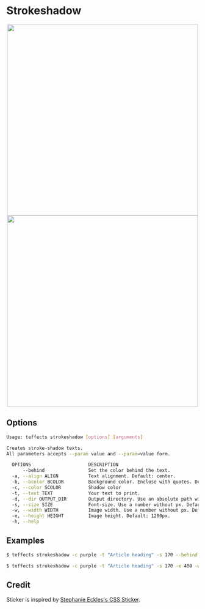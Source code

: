 # Strokeshadow

<p align="center">
<img width="500" src="https://raw.githubusercontent.com/shinokada/teffects/main/images/strokeshadow.png" />
<img width="500" src="https://raw.githubusercontent.com/shinokada/teffects/main/images/strokeshadow2.png" /> 
</p>

## Options

```sh
Usage: teffects strokeshadow [options] [arguments]

Creates stroke-shadow texts.
All parameters accepts --param value and --param=value form.

  OPTIONS                     DESCRIPTION
      --behind                Set the color behind the text.
  -a, --align ALIGN           Text alignment. Default: center.
  -b, --bcolor BCOLOR         Background color. Enclose with quotes. Default: #fef3c7
  -c, --color SCOLOR          Shadow color
  -t, --text TEXT             Your text to print.
  -d, --dir OUTPUT_DIR        Output directory. Use an absolute path without a trailing slash. Default: /Users/shinichiokada/Bash_Projects/Teffects/teffects/outputs
  -s, --size SIZE             Font-size. Use a number without px. Default: 120px
  -w, --width WIDTH           Image width. Use a number without px. Default: 1600px.
  -e, --height HEIGHT         Image height. Default: 1200px.
  -h, --help
```

## Examples

```sh
$ teffects strokeshadow -c purple -t "Article heading" -s 170 --behind -e 400 -w 1400 -d ~/Downloads

$ teffects strokeshadow -c purple -t "Article heading" -s 170 -e 400 -w 1400 -d ~/Downloads
```

## Credit

Sticker is inspired by [Stephanie Eckles's CSS Sticker](https://codepen.io/5t3ph/pen/mdVZYpr).